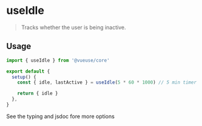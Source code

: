 # useIdle

> Tracks whether the user is being inactive.

## Usage

```js
import { useIdle } from '@vueuse/core'

export default {
  setup() {
    const { idle, lastActive } = useIdle(5 * 60 * 1000) // 5 min timer

    return { idle }
  },
}
```

See the typing and jsdoc fore more options

